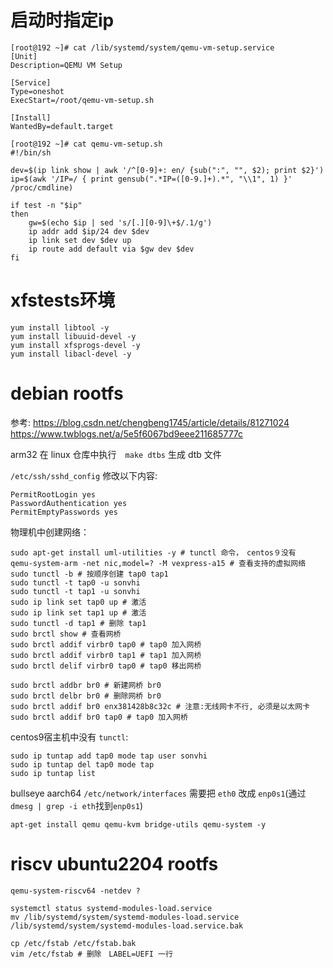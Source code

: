 

# 启动时指定ip

```shell
[root@192 ~]# cat /lib/systemd/system/qemu-vm-setup.service
[Unit]
Description=QEMU VM Setup

[Service]
Type=oneshot
ExecStart=/root/qemu-vm-setup.sh

[Install]
WantedBy=default.target
```

```shell
[root@192 ~]# cat qemu-vm-setup.sh 
#!/bin/sh

dev=$(ip link show | awk '/^[0-9]+: en/ {sub(":", "", $2); print $2}')
ip=$(awk '/IP=/ { print gensub(".*IP=([0-9.]+).*", "\\1", 1) }' /proc/cmdline)

if test -n "$ip"
then
	gw=$(echo $ip | sed 's/[.][0-9]\+$/.1/g')
	ip addr add $ip/24 dev $dev
	ip link set dev $dev up
	ip route add default via $gw dev $dev
fi
```

# xfstests环境

```shell
yum install libtool -y
yum install libuuid-devel -y
yum install xfsprogs-devel -y
yum install libacl-devel -y
```

# debian rootfs

参考:
https://blog.csdn.net/chengbeng1745/article/details/81271024
https://www.twblogs.net/a/5e5f6067bd9eee211685777c

arm32 在 linux 仓库中执行　`make dtbs` 生成 dtb 文件

`/etc/ssh/sshd_config` 修改以下内容:
```
PermitRootLogin yes
PasswordAuthentication yes
PermitEmptyPasswords yes
```

物理机中创建网络：
```shell
sudo apt-get install uml-utilities -y # tunctl 命令，　centos９没有
qemu-system-arm -net nic,model=? -M vexpress-a15 # 查看支持的虚拟网络
sudo tunctl -b # 按顺序创建 tap0 tap1
sudo tunctl -t tap0 -u sonvhi
sudo tunctl -t tap1 -u sonvhi
sudo ip link set tap0 up # 激活
sudo ip link set tap1 up # 激活
sudo tunctl -d tap1 # 删除 tap1
sudo brctl show # 查看网桥
sudo brctl addif virbr0 tap0 # tap0 加入网桥
sudo brctl addif virbr0 tap1 # tap1 加入网桥
sudo brctl delif virbr0 tap0 # tap0 移出网桥

sudo brctl addbr br0 # 新建网桥 br0
sudo brctl delbr br0 # 删除网桥 br0
sudo brctl addif br0 enx381428b8c32c # 注意:无线网卡不行, 必须是以太网卡
sudo brctl addif br0 tap0 # tap0 加入网桥
```

centos9宿主机中没有 `tunctl`:
```shell
sudo ip tuntap add tap0 mode tap user sonvhi
sudo ip tuntap del tap0 mode tap
sudo ip tuntap list
```

bullseye aarch64 `/etc/network/interfaces` 需要把 `eth0` 改成 `enp0s1`(通过`dmesg | grep -i eth`找到`enp0s1`)

```shell
apt-get install qemu qemu-kvm bridge-utils qemu-system -y
```

# riscv ubuntu2204 rootfs

```shell
qemu-system-riscv64 -netdev ?
```

```shell
systemctl status systemd-modules-load.service
mv /lib/systemd/system/systemd-modules-load.service /lib/systemd/system/systemd-modules-load.service.bak

cp /etc/fstab /etc/fstab.bak
vim /etc/fstab # 删除　LABEL=UEFI 一行
```
